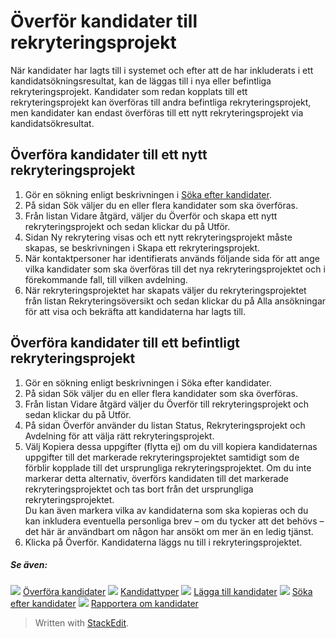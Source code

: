 # Överför kandidater till rekryteringsprojekt

När kandidater har lagts till i systemet och efter att de har inkluderats i ett kandidatsökningsresultat, kan de läggas till i nya eller befintliga rekryteringsprojekt. Kandidater som redan kopplats till ett rekryteringsprojekt kan överföras till andra befintliga rekryteringsprojekt, men kandidater kan endast överföras till ett nytt rekryteringsprojekt via kandidatsökresultat.

## Överföra kandidater till ett nytt rekryteringsprojekt

1.  Gör en sökning enligt beskrivningen i  [Söka efter kandidater](../getting-started/searching_for_candidates.htm).
2.  På sidan  Sök  väljer du en eller flera kandidater som ska överföras.
3.  Från listan  Vidare åtgärd,  väljer du Överför och skapa ett nytt rekryteringsprojekt och sedan klickar du på  Utför.
4.  Sidan  Ny rekrytering  visas och ett nytt rekryteringsprojekt måste skapas, se beskrivningen i  Skapa ett rekryteringsprojekt.
5.  När kontaktpersoner har identifierats används följande sida för att ange vilka kandidater som ska överföras till det nya rekryteringsprojektet och i förekommande fall, till vilken avdelning.
6.  När rekryteringsprojektet har skapats väljer du rekryteringsprojektet från listan  Rekryteringsöversikt  och sedan klickar du på  Alla ansökningar  för att visa och bekräfta att kandidaterna har lagts till.

## Överföra kandidater till ett befintligt rekryteringsprojekt

1.  Gör en sökning enligt beskrivningen i Söka efter kandidater.
2.  På sidan  Sök  väljer du en eller flera kandidater som ska överföras.
3.  Från listan  Vidare åtgärd  väljer du  Överför till rekryteringsprojekt  och sedan klickar du på  Utför.
4.  På sidan  Överför  använder du listan  Status,  Rekryteringsprojekt  och  Avdelning  för att välja rätt rekryteringsprojekt.
5.  Välj  Kopiera dessa uppgifter (flytta ej)  om du vill kopiera kandidaternas uppgifter till det markerade rekryteringsprojektet samtidigt som de förblir kopplade till det ursprungliga rekryteringsprojektet. Om du inte markerar detta alternativ, överförs kandidaten till det markerade rekryteringsprojektet och tas bort från det ursprungliga rekryteringsprojektet.  
    Du kan även markera vilka av kandidaterna som ska kopieras och du kan inkludera eventuella personliga brev – om du tycker att det behövs – det här är användbart om någon har ansökt om mer än en ledig tjänst.
6.  Klicka på  Överför. Kandidaterna läggs nu till i rekryteringsprojektet.

#####  Se även:

![](../Resources/Images/icon-document-link.png)  [Överföra kandidater](transferring_applicants.htm)
![](../Resources/Images/icon-document-link.png)  [Kandidattyper](candidate_types.htm)
![](../Resources/Images/icon-document-link.png)  [Lägga till kandidater](adding_candidates.htm)
![](../Resources/Images/icon-document-link.png)  [Söka efter kandidater](searching_for_candidates.htm)
![](../Resources/Images/icon-document-link.png)  [Rapportera om kandidater](reporting_on_candidates.htm)


> Written with [StackEdit](https://stackedit.io/).
<!--stackedit_data:
eyJoaXN0b3J5IjpbLTg2MzUwNTkzN119
-->
